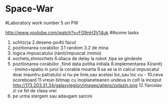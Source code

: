 Space-War
=========

#Laboratory  work number 5 on PW

http://www.youtube.com/watch?v=FG9nH3V14uk
##some tasks
1. schit(c)a
2.desene-po4ti facut
3. pozitionarea corabiilor
	3.1 random
	3.2 de mina
4. logica impuscatului (ranit/impuscat /mimo)
5. sochets,shmochets
6.oliaca de delay la robot ,tipa se gindeste
7. pozitionarea corabiilor ,fiind data potitia initiala
8.implementarea X(ranit) -(mimo+spatiu in jurul la corabie moarta
9.sa se ia in calcul impuscatul doar inauntru patratului si nu pe linie,sau acelasi loc,sau loc cu -
10.ceva scoreboard
11.vreun bitmap cu inoplaneteanen undeva in colt la inceput
http://173.203.31.34/galaxylegion/images/aliens/zolazin.png
12.Yaroslav zi ce fel de clasa vrei
13. pe urma stergem sau adaugam sarcini